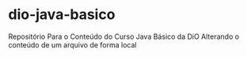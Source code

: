 # dio-java-basico
Repositório Para o Conteúdo do Curso Java Básico da DiO
Alterando o conteúdo de um arquivo de forma local